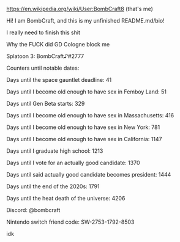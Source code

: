 https://en.wikipedia.org/wiki/User:BombCraft8 (that's me)

Hi! I am BombCraft, and this is my unfinished README.md/bio!

I really need to finish this shit

Why the FUCK did GD Cologne block me

Splatoon 3: BombCraft♪#2777

Counters until notable dates:

Days until the space gauntlet deadline: 41

Days until I become old enough to have sex in Femboy Land: 51

Days until Gen Beta starts: 329

Days until I become old enough to have sex in Massachusetts: 416

Days until I become old enough to have sex in New York: 781

Days until I become old enough to have sex in California: 1147

Days until I graduate high school: 1213

Days until I vote for an actually good candidate: 1370

Days until said actually good candidate becomes president: 1444

Days until the end of the 2020s: 1791

Days until the heat death of the universe: 4206

Discord: @bombcraft

Nintendo switch friend code: SW-2753-1792-8503

idk
